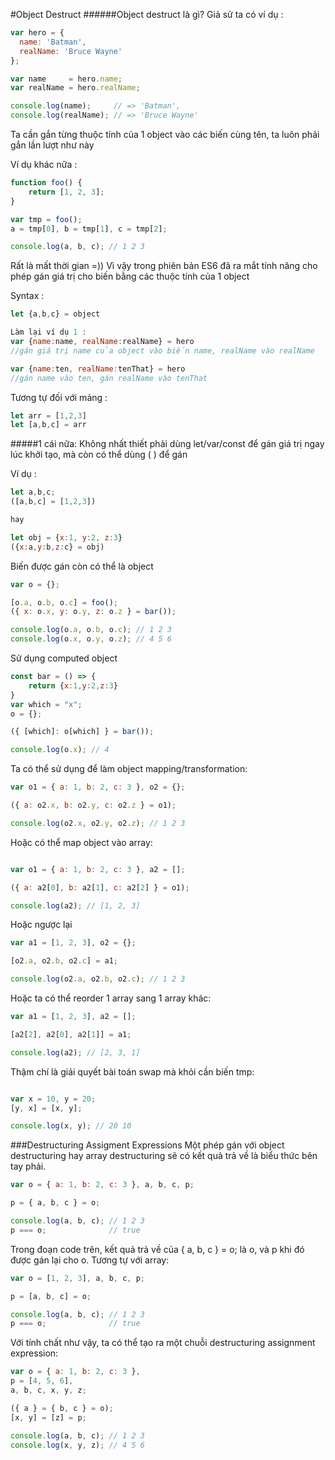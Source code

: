 #Object Destruct
######Object destruct là gì?
Giả sử ta có ví dụ :
```js
var hero = {
  name: 'Batman',
  realName: 'Bruce Wayne'
};

var name     = hero.name;
var realName = hero.realName;

console.log(name);     // => 'Batman',
console.log(realName); // => 'Bruce Wayne'

```
Ta cần gắn từng thuộc tính của 1 object vào các biến cùng tên, ta luôn phải gắn lần lượt như này

Ví dụ khác nữa :
```js
function foo() {
    return [1, 2, 3];
}

var tmp = foo();
a = tmp[0], b = tmp[1], c = tmp[2];

console.log(a, b, c); // 1 2 3

```
Rất là mất thời gian =)) 
Vì vậy trong phiên bản ES6 đã ra mắt tính năng cho phép gán giá trị cho biến bằng các thuộc tính của 1 object

Syntax :
```js
let {a,b,c} = object

Làm lại ví dụ 1 :
var {name:name, realName:realName} = hero
//gán giá trị name của object vào biến name, realName vào realName

var {name:ten, realName:tenThat} = hero
//gán name vào ten, gán realName vào tenThat
```

Tương tự đối với mảng :
```js
let arr = [1,2,3]
let [a,b,c] = arr
```

#####1 cái nữa:
Không nhất thiết phải dùng let/var/const để gán giá trị ngay lúc khởi tạo, mà còn có thể dùng ( ) để gán

Ví dụ :
```js
let a,b,c;
([a,b,c] = [1,2,3])

hay

let obj = {x:1, y:2, z:3}
({x:a,y:b,z:c} = obj)
```

Biến được gán còn có thể là object
```js
var o = {};

[o.a, o.b, o.c] = foo();
({ x: o.x, y: o.y, z: o.z } = bar());

console.log(o.a, o.b, o.c); // 1 2 3
console.log(o.x, o.y, o.z); // 4 5 6

```

Sử dụng computed object
```js
const bar = () => {
    return {x:1,y:2,z:3}
}
var which = "x";
o = {};

({ [which]: o[which] } = bar());

console.log(o.x); // 4
```

Ta có thể sử dụng để làm object mapping/transformation:

```js
var o1 = { a: 1, b: 2, c: 3 }, o2 = {};

({ a: o2.x, b: o2.y, c: o2.z } = o1);

console.log(o2.x, o2.y, o2.z); // 1 2 3
```

Hoặc có thể map object vào array:
```js

var o1 = { a: 1, b: 2, c: 3 }, a2 = [];

({ a: a2[0], b: a2[1], c: a2[2] } = o1);

console.log(a2); // [1, 2, 3]
```

Hoặc ngược lại
```js
var a1 = [1, 2, 3], o2 = {};

[o2.a, o2.b, o2.c] = a1;

console.log(o2.a, o2.b, o2.c); // 1 2 3
```

Hoặc ta có thể reorder 1 array sang 1 array khác:

```js
var a1 = [1, 2, 3], a2 = [];

[a2[2], a2[0], a2[1]] = a1;

console.log(a2); // [2, 3, 1]
```

Thậm chí là giải quyết bài toán swap mà khỏi cần biến tmp:

```js

var x = 10, y = 20;
[y, x] = [x, y];

console.log(x, y); // 20 10
```

###Destructuring Assigment Expressions
Một phép gán với object destructuring hay array destructuring sẽ có kết quả trả về là biểu thức bên tay phải.
```js
var o = { a: 1, b: 2, c: 3 }, a, b, c, p;

p = { a, b, c } = o;

console.log(a, b, c); // 1 2 3
p === o;              // true
```

Trong đoạn code trên, kết quả trả về của { a, b, c } = o; là o, và p khi đó được gán lại cho o. Tương tự với array:

```js
var o = [1, 2, 3], a, b, c, p;

p = [a, b, c] = o;

console.log(a, b, c); // 1 2 3
p === o;              // true
```

Với tính chất như vậy, ta có thể tạo ra một chuỗi destructuring assignment expression:
```js
var o = { a: 1, b: 2, c: 3 },
p = [4, 5, 6],
a, b, c, x, y, z;

({ a } = { b, c } = o);
[x, y] = [z] = p;

console.log(a, b, c); // 1 2 3
console.log(x, y, z); // 4 5 6
```